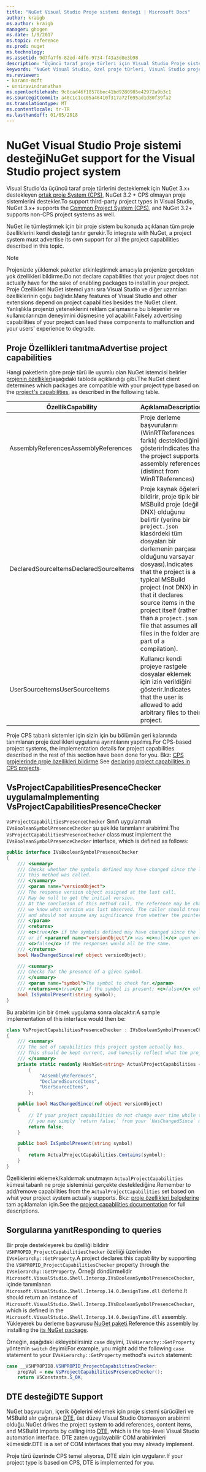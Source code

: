 ```yaml
---
title: "NuGet Visual Studio Proje sistemi desteği | Microsoft Docs"
author: kraigb
ms.author: kraigb
manager: ghogen
ms.date: 1/9/2017
ms.topic: reference
ms.prod: nuget
ms.technology: 
ms.assetid: 9d7fa7f6-82ed-4df6-9734-f43a3d8e3b98
description: "Üçüncü taraf proje türleri için Visual Studio Proje sistemine NuGet tümleştirilmesi."
keywords: "NuGet Visual Studio, özel proje türleri, Visual Studio projeleri"
ms.reviewer:
- karann-msft
- unniravindranathan
ms.openlocfilehash: 9c8cad46f18578bec41bd9280985e42972a9b3c1
ms.sourcegitcommit: a40c1c1cc05a46410f317a72f695ad1d80f39fa2
ms.translationtype: MT
ms.contentlocale: tr-TR
ms.lasthandoff: 01/05/2018
---
```

# <a name="nuget-support-for-the-visual-studio-project-system"></a><span data-ttu-id="4f2ea-104">NuGet Visual Studio Proje sistemi desteği</span><span class="sxs-lookup"><span data-stu-id="4f2ea-104">NuGet support for the Visual Studio project system</span></span>

<span data-ttu-id="4f2ea-105">Visual Studio'da üçüncü taraf proje türlerini desteklemek için NuGet 3.x+ destekleyen [ortak proje System (CPS)](https://github.com/Microsoft/VSProjectSystem/blob/master/doc/overview/intro.md), NuGet 3.2 + CPS olmayan proje sistemlerini destekler.</span><span class="sxs-lookup"><span data-stu-id="4f2ea-105">To support third-party project types in Visual Studio, NuGet 3.x+ supports the [Common Project System (CPS)](https://github.com/Microsoft/VSProjectSystem/blob/master/doc/overview/intro.md), and NuGet 3.2+ supports non-CPS project systems as well.</span></span>

<span data-ttu-id="4f2ea-106">NuGet ile tümleştirmek için bir proje sistem bu konuda açıklanan tüm proje özelliklerini kendi desteği tanıtır gerekir.</span><span class="sxs-lookup"><span data-stu-id="4f2ea-106">To integrate with NuGet, a project system must advertise its own support for all the project capabilities described in this topic.</span></span>


> [!NOTE]
> <span data-ttu-id="4f2ea-107">Projenizde yüklemek paketler etkinleştirmek amacıyla projenize gerçekten yok özellikleri bildirme.</span><span class="sxs-lookup"><span data-stu-id="4f2ea-107">Do not declare capabilities that your project does not actually have for the sake of enabling packages to install in your project.</span></span> <span data-ttu-id="4f2ea-108">Proje Özellikleri NuGet istemci yanı sıra Visual Studio ve diğer uzantıları özelliklerinin çoğu bağlıdır.</span><span class="sxs-lookup"><span data-stu-id="4f2ea-108">Many features of Visual Studio and other extensions depend on project capabilities besides the NuGet client.</span></span> <span data-ttu-id="4f2ea-109">Yanlışlıkla projenizi yeteneklerini reklam çalışmasına bu bileşenler ve kullanıcılarınızın deneyimini düşmesine yol açabilir.</span><span class="sxs-lookup"><span data-stu-id="4f2ea-109">Falsely advertising capabilities of your project can lead these components to malfunction and your users' experience to degrade.</span></span>

## <a name="advertise-project-capabilities"></a><span data-ttu-id="4f2ea-110">Proje Özellikleri tanıtma</span><span class="sxs-lookup"><span data-stu-id="4f2ea-110">Advertise project capabilities</span></span>

<span data-ttu-id="4f2ea-111">Hangi paketlerin göre proje türü ile uyumlu olan NuGet istemcisi belirler [projenin özellikleri](https://github.com/Microsoft/VSProjectSystem/blob/master/doc/overview/about_project_capabilities.md)aşağıdaki tabloda açıklandığı gibi.</span><span class="sxs-lookup"><span data-stu-id="4f2ea-111">The NuGet client determines which packages are compatible with your project type based on the [project's capabilities](https://github.com/Microsoft/VSProjectSystem/blob/master/doc/overview/about_project_capabilities.md), as described in the following table.</span></span>


|<span data-ttu-id="4f2ea-112">Özellik</span><span class="sxs-lookup"><span data-stu-id="4f2ea-112">Capability</span></span>|<span data-ttu-id="4f2ea-113">Açıklama</span><span class="sxs-lookup"><span data-stu-id="4f2ea-113">Description</span></span>|
|----------------|-----------|
|<span data-ttu-id="4f2ea-114">AssemblyReferences</span><span class="sxs-lookup"><span data-stu-id="4f2ea-114">AssemblyReferences</span></span>|<span data-ttu-id="4f2ea-115">Proje derleme başvurularını (WinRTReferences farklı) desteklediğini gösterir</span><span class="sxs-lookup"><span data-stu-id="4f2ea-115">Indicates that the project supports assembly references (distinct from WinRTReferences)</span></span>|
|<span data-ttu-id="4f2ea-116">DeclaredSourceItems</span><span class="sxs-lookup"><span data-stu-id="4f2ea-116">DeclaredSourceItems</span></span>|<span data-ttu-id="4f2ea-117">Proje kaynak öğeleri bildirir, proje tipik bir MSBuild proje (değil DNX) olduğunu belirtir (yerine bir `project.json` klasördeki tüm dosyaları bir derlemenin parçası olduğunu varsayar dosyası).</span><span class="sxs-lookup"><span data-stu-id="4f2ea-117">Indicates that the project is a typical MSBuild project (not DNX) in that it declares source items in the project itself (rather than a `project.json` file that assumes all files in the folder are part of a compilation).</span></span>|
|<span data-ttu-id="4f2ea-118">UserSourceItems</span><span class="sxs-lookup"><span data-stu-id="4f2ea-118">UserSourceItems</span></span>|<span data-ttu-id="4f2ea-119">Kullanıcı kendi projeye rastgele dosyalar eklemek için izin verildiğini gösterir.</span><span class="sxs-lookup"><span data-stu-id="4f2ea-119">Indicates that the user is allowed to add arbitrary files to their project.</span></span>|

<span data-ttu-id="4f2ea-120">Proje CPS tabanlı sistemler için sizin için bu bölümün geri kalanında tanımlanan proje özellikleri uygulama ayrıntılarını yapılmış.</span><span class="sxs-lookup"><span data-stu-id="4f2ea-120">For CPS-based project systems, the implementation details for project capabilities described in the rest of this section have been done for you.</span></span> <span data-ttu-id="4f2ea-121">Bkz: [CPS projelerinde proje özellikleri bildirme](https://github.com/Microsoft/VSProjectSystem/blob/master/doc/overview/about_project_capabilities.md#how-to-declare-project-capabilities-in-your-project).</span><span class="sxs-lookup"><span data-stu-id="4f2ea-121">See [declaring project capabilities in CPS projects](https://github.com/Microsoft/VSProjectSystem/blob/master/doc/overview/about_project_capabilities.md#how-to-declare-project-capabilities-in-your-project).</span></span>

## <a name="implementing-vsprojectcapabilitiespresencechecker"></a><span data-ttu-id="4f2ea-122">VsProjectCapabilitiesPresenceChecker uygulama</span><span class="sxs-lookup"><span data-stu-id="4f2ea-122">Implementing VsProjectCapabilitiesPresenceChecker</span></span>

<span data-ttu-id="4f2ea-123">`VsProjectCapabilitiesPresenceChecker` Sınıfı uygulanmalı `IVsBooleanSymbolPresenceChecker` şu şekilde tanımlanır arabirimi:</span><span class="sxs-lookup"><span data-stu-id="4f2ea-123">The `VsProjectCapabilitiesPresenceChecker` class must implement the `IVsBooleanSymbolPresenceChecker` interface, which is defined as follows:</span></span>

```cs
public interface IVsBooleanSymbolPresenceChecker
{
    /// <summary>
    /// Checks whether the symbols defined may have changed since the last time
    /// this method was called.
    /// </summary>
    /// <param name="versionObject">
    /// The response version object assigned at the last call.
    /// May be null to get the initial version.
    /// At the conclusion of this method call, the reference may be changed so that on a subsequent call
    /// we know what version was last observed. The caller should treat this value as an opaque object,
    /// and should not assume any significance from whether the pointer changed or not.
    /// </param>
    /// <returns>
    /// <c>true</c> if the symbols defined may have changed since the last call to this method
    /// or if <paramref name="versionObject"/> was <c>null</c> upon entering this method.
    /// <c>false</c> if the responses would all be the same.
    /// </returns>
    bool HasChangedSince(ref object versionObject);

    /// <summary>
    /// Checks for the presence of a given symbol.
    /// </summary>
    /// <param name="symbol">The symbol to check for.</param>
    /// <returns><c>true</c> if the symbol is present; <c>false</c> otherwise.</returns>
    bool IsSymbolPresent(string symbol);
}
```


<span data-ttu-id="4f2ea-124">Bu arabirim için bir örnek uygulama sonra olacaktır:</span><span class="sxs-lookup"><span data-stu-id="4f2ea-124">A sample implementation of this interface would then be:</span></span>
    
```cs
class VsProjectCapabilitiesPresenceChecker : IVsBooleanSymbolPresenceChecker
{
    /// <summary>
    /// The set of capabilities this project system actually has.
    /// This should be kept current, and honestly reflect what the project can do.
    /// </summary>
    private static readonly HashSet<string> ActualProjectCapabilities = new HashSet<string>(StringComparer.OrdinalIgnoreCase)
        {
            "AssemblyReferences",
            "DeclaredSourceItems",
            "UserSourceItems",
        };

    public bool HasChangedSince(ref object versionObject)
    {
        // If your project capabilities do not change over time while the project is open,
        // you may simply `return false;` from your `HasChangedSince` method.
        return false;
    }

    public bool IsSymbolPresent(string symbol)
    {
        return ActualProjectCapabilities.Contains(symbol);
    }
}
```

<span data-ttu-id="4f2ea-125">Özelliklerini eklemek/kaldırmak unutmayın `ActualProjectCapabilities` kümesi tabanlı ne proje sisteminizi gerçekte desteklediğine.</span><span class="sxs-lookup"><span data-stu-id="4f2ea-125">Remember to add/remove capabilities from the `ActualProjectCapabilities` set based on what your project system actually supports.</span></span> <span data-ttu-id="4f2ea-126">Bkz: [proje özellikleri belgelerine](https://github.com/Microsoft/VSProjectSystem/blob/master/doc/overview/project_capabilities.md) tam açıklamaları için.</span><span class="sxs-lookup"><span data-stu-id="4f2ea-126">See the [project capabilities documentation](https://github.com/Microsoft/VSProjectSystem/blob/master/doc/overview/project_capabilities.md) for full descriptions.</span></span>

## <a name="responding-to-queries"></a><span data-ttu-id="4f2ea-127">Sorgularına yanıt</span><span class="sxs-lookup"><span data-stu-id="4f2ea-127">Responding to queries</span></span>

<span data-ttu-id="4f2ea-128">Bir proje destekleyerek bu özelliği bildirir `VSHPROPID_ProjectCapabilitiesChecker` özelliği üzerinden `IVsHierarchy::GetProperty`.</span><span class="sxs-lookup"><span data-stu-id="4f2ea-128">A project declares this capability by supporting the  `VSHPROPID_ProjectCapabilitiesChecker` property through the `IVsHierarchy::GetProperty`.</span></span> <span data-ttu-id="4f2ea-129">Örneği döndürmelidir `Microsoft.VisualStudio.Shell.Interop.IVsBooleanSymbolPresenceChecker`, içinde tanımlanan `Microsoft.VisualStudio.Shell.Interop.14.0.DesignTime.dll` derleme.</span><span class="sxs-lookup"><span data-stu-id="4f2ea-129">It should return an instance of `Microsoft.VisualStudio.Shell.Interop.IVsBooleanSymbolPresenceChecker`, which is defined in the `Microsoft.VisualStudio.Shell.Interop.14.0.DesignTime.dll` assembly.</span></span> <span data-ttu-id="4f2ea-130">Yükleyerek bu derleme başvurusu [NuGet paketi](https://www.nuget.org/packages/Microsoft.VisualStudio.Shell.Interop.14.0.DesignTime).</span><span class="sxs-lookup"><span data-stu-id="4f2ea-130">Reference this assembly by installing the [its NuGet package](https://www.nuget.org/packages/Microsoft.VisualStudio.Shell.Interop.14.0.DesignTime).</span></span>

<span data-ttu-id="4f2ea-131">Örneğin, aşağıdaki ekleyebilirsiniz `case` deyimi, `IVsHierarchy::GetProperty` yöntemin `switch` deyimi:</span><span class="sxs-lookup"><span data-stu-id="4f2ea-131">For example, you might add the following `case` statement to your `IVsHierarchy::GetProperty` method's `switch` statement:</span></span>

```cs
case __VSHPROPID8.VSHPROPID_ProjectCapabilitiesChecker:
    propVal = new VsProjectCapabilitiesPresenceChecker();
    return VSConstants.S_OK;
```

## <a name="dte-support"></a><span data-ttu-id="4f2ea-132">DTE desteği</span><span class="sxs-lookup"><span data-stu-id="4f2ea-132">DTE Support</span></span>

<span data-ttu-id="4f2ea-133">NuGet başvuruları, içerik öğelerini eklemek için proje sistemi sürücüleri ve MSBuild alır çağırarak [DTE](/dotnet/api/envdte.dte?view=visualstudiosdk-2017), üst düzey Visual Studio Otomasyon arabirimi olduğu.</span><span class="sxs-lookup"><span data-stu-id="4f2ea-133">NuGet drives the project system to add references, content items, and MSBuild imports by calling into [DTE](/dotnet/api/envdte.dte?view=visualstudiosdk-2017), which is the top-level Visual Studio automation interface.</span></span> <span data-ttu-id="4f2ea-134">DTE zaten uygulayabilir COM arabirimleri kümesidir.</span><span class="sxs-lookup"><span data-stu-id="4f2ea-134">DTE is a set of COM interfaces that you may already implement.</span></span>

<span data-ttu-id="4f2ea-135">Proje türü üzerinde CPS temel alıyorsa, DTE sizin için uygulanır.</span><span class="sxs-lookup"><span data-stu-id="4f2ea-135">If your project type is based on CPS, DTE is implemented for you.</span></span>
